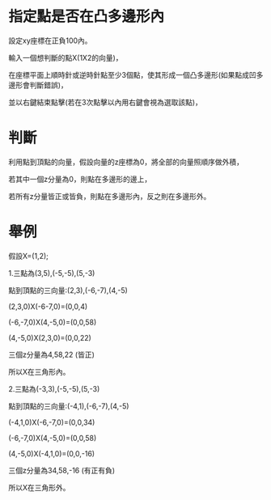 # 指定點是否在凸多邊形內

設定xy座標在正負100內。

輸入一個想判斷的點X(1X2的向量)，

在座標平面上順時針或逆時針點至少3個點，使其形成一個凸多邊形(如果點成凹多邊形會判斷錯誤)，

並以右鍵結束點擊(若在3次點擊以內用右鍵會視為選取該點)，

# 判斷

利用點到頂點的向量，假設向量的z座標為0，將全部的向量照順序做外積，

若其中一個z分量為0，則點在多邊形的邊上，

若所有z分量皆正或皆負，則點在多邊形內，反之則在多邊形外。

# 舉例

假設X=(1,2);

1.三點為(3,5),(-5,-5),(5,-3)
  
點到頂點的三向量:(2,3),(-6,-7),(4,-5)

(2,3,0)X(-6-7,0)=(0,0,4)

(-6,-7,0)X(4,-5,0)=(0,0,58)

(4,-5,0)X(2,3,0)=(0,0,22)

三個z分量為4,58,22 (皆正)

所以X在三角形內。

2.三點為(-3,3),(-5,-5),(5,-3)
  
點到頂點的三向量:(-4,1),(-6,-7),(4,-5)

(-4,1,0)X(-6,-7,0)=(0,0,34)

(-6,-7,0)X(4,-5,0)=(0,0,58)

(4,-5,0)X(-4,1,0)=(0,0,-16)

三個z分量為34,58,-16 (有正有負)

所以X在三角形外。

